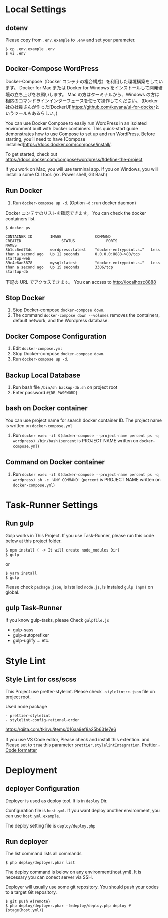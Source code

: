# Local Settings

## dotenv

Please copy from `.env.example` to `.env` and set your parameter.

```Terminal
$ cp .env.example .env
$ vi .env
```

## Docker-Compose WordPress

Docker-Compose（Docker コンテナの複合構成）を利用した環境構築をしています。
Docker for Mac または Docker for Windows をインストールして開発環境の立ち上げをお願いします。
Mac の方はターミナルから、Windows の方は相応のコマンドラインインターフェースを使って操作してください。
(Docker 社の社員さんが作った[DockerUI]<https://github.com/kevana/ui-for-docker>というツールもあるらしい。)

You can use Docker Compose to easily run WordPress in an isolated environment built with Docker containers. This quick-start guide demonstrates how to use Compose to set up and run WordPress. Before starting, you’ll need to have [Compose installed]<https://docs.docker.com/compose/install/>.

To get started, check out <https://docs.docker.com/compose/wordpress/#define-the-project>

If you work on Mac, you will use terminal app.
If you on Windows, you will install a some CLI tool. (ex. Power shell, Git Bash)

## Run Docker

1. Run `docker-compose up -d`.
   (Option `-d` : run docker daemon)

Docker コンテナのリストを確認できます。
You can check the docker containers list.

```Terminal
$ docker ps

CONTAINER ID        IMAGE               COMMAND                  CREATED                  STATUS              PORTS                  NAMES
8b1cc6ed73dc        wordpress:latest    "docker-entrypoint.s…"   Less than a second ago   Up 12 seconds       0.0.0.0:8888->80/tcp   startup-web
89c4e6ae3878        mysql:latest        "docker-entrypoint.s…"   Less than a second ago   Up 15 seconds       3306/tcp               startup-db
```

下記の URL でアクセスできます。
You can accsss to
<http://localhost:8888>

## Stop Docker

1. Stop Docker-compose `docker-compose down`.
1. The command `docker-compose down --volumes` removes the containers, default network, and the Wordpress database.

## Docker Compose Configuration

1. Edit `docker-compose.yml`
1. Stop Docker-compose `docker-compose down`.
1. Run `docker-compose up -d`.

## Backup Local Database

1. Run bash file `/bin/sh backup-db.sh` on project root
1. Enter password `#{DB_PASSWORD}`

## bash on Docker container

You can use project name for search docker container ID.
The project name is written on `docker-compose.yml`

1. Run `docker exec -it $(docker-compose --project-name percent ps -q wordpress) /bin/bash`
   (`percent` is PROJECT NAME written on `docker-compose.yml`)

## Command on Docker container

1. Run `docker exec -it $(docker-compose --project-name percent ps -q wordpress) sh -c 'ANY COMMAND'`
   (`percent` is PROJECT NAME written on `docker-compose.yml`)

# Task-Runner Settings

## Run gulp

Gulp works in This Project.
If you use Task-Runner, please run this code below at this project folder.

```Terminal
$ npm install ( -> It will create node_modules Dir)
$ gulp
```

or

```Terminal
$ yarn install
$ gulp
```

Please check `package.json`, is istalled `node.js`, is instaled `gulp (npm)` on global.

## gulp Task-Runner

If you know gulp-tasks, please Check `gulpfile.js`

- gulp-sass
- gulp-autoprefixer
- gulp-uglify
  ... etc.

# Style Lint

## Style Lint for css/scss

This Project use pretter-stylelint.
Please check `.stylelintrc.json` file on project root.

Used node package

```
- prettier-stylelint
- stylelint-config-rational-order
```

https://qiita.com/tkiryu/items/016aa9ef8a25b631e7e6

If you use VS Code editor, Please check and install this extention.
and Please set to `true` this parameter `prettier.stylelintIntegration`.
[Prettier - Code formatter](https://marketplace.visualstudio.com/items?itemName=esbenp.prettier-vscode)

# Deployment

## deployer Configuration

Deployer is used as deploy tool.
It is in `deploy` Dir.

Configuration file is `host.yml`.
If you want deploy another environment, you can use `host.yml.example`.

The deploy setting file is `deploy/deploy.php`

## Run deployer

The list command lists all commands

```Terminal
$ php deploy/deployer.phar list
```

The deploy command is below on any environment(host.yml).
It is necessary you can conect server via SSH.

Deployer will usually use some git repository.
You should push your codes to a target Git repository.

```Terminal
$ git push #{remote}
$ php deploy/deployer.phar -f=deploy/deploy.php deploy #{stage(host.yml)}
```
